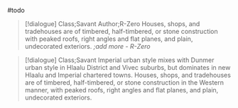 #todo
>[!dialogue] Class;Savant Author;R-Zero
Houses, shops, and tradehouses are of timbered, half-timbered, or stone construction with peaked roofs, right angles and flat planes, and plain, undecorated exteriors.
*;add more - R-Zero*

>[!dialogue] Class;Savant
Imperial urban style mixes with Dunmer urban style in Hlaalu District and Vivec suburbs, but dominates in new Hlaalu and Imperial chartered towns. Houses, shops, and tradehouses are of timbered, half-timbered, or stone construction in the Western manner, with peaked roofs, right angles and flat planes, and plain, undecorated exteriors.